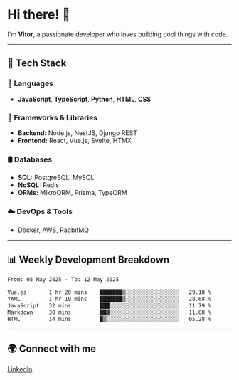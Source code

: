 
# Hi there! 👋

I'm **Vitor**, a passionate developer who loves building cool things with code.

---
## 🔧 Tech Stack

### 📌 Languages
- **JavaScript**, **TypeScript**, **Python**, **HTML**, **CSS**

### 🚀 Frameworks & Libraries
- **Backend:** Node.js, NestJS, Django REST
- **Frontend:** React, Vue.js, Svelte, HTMX

### 🛢️ Databases
- **SQL:** PostgreSQL, MySQL
- **NoSQL:** Redis
- **ORMs:** MikroORM, Prisma, TypeORM

### ☁️ DevOps & Tools
- Docker, AWS, RabbitMQ

---
## 📊 Weekly Development Breakdown

<!--START_SECTION:waka-->

```txt
From: 05 May 2025 - To: 12 May 2025

Vue.js       1 hr 20 mins    ███████▒░░░░░░░░░░░░░░░░░   29.18 %
YAML         1 hr 19 mins    ███████▒░░░░░░░░░░░░░░░░░   28.68 %
JavaScript   32 mins         ███░░░░░░░░░░░░░░░░░░░░░░   11.79 %
Markdown     30 mins         ██▓░░░░░░░░░░░░░░░░░░░░░░   11.08 %
HTML         14 mins         █▒░░░░░░░░░░░░░░░░░░░░░░░   05.28 %
```

<!--END_SECTION:waka-->

---
## 🌍 Connect with me
[LinkedIn](https://www.linkedin.com/in/vitorlc)
